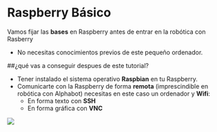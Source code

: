 # Raspberry Básico

Vamos fijar las **bases** en Raspberry antes de entrar en la robótica con Rasberry

* No necesitas conocimientos previos de este pequeño ordenador.

##¿qué vas a conseguir despues de este tutorial?
 * Tener instalado el sistema operativo **Raspbian** en tu Raspberry.
 * Comunicarte con la Raspberry de forma **remota** (imprescindible en robótica con Alphabot) necesitas en este caso un ordenador y **Wifi**:
     * En forma texto con **SSH**
     * En forma gráfica con **VNC**  
    

![](https://www.raspberrypi.org/app/uploads/2018/03/770A5842-462x322.jpg)







